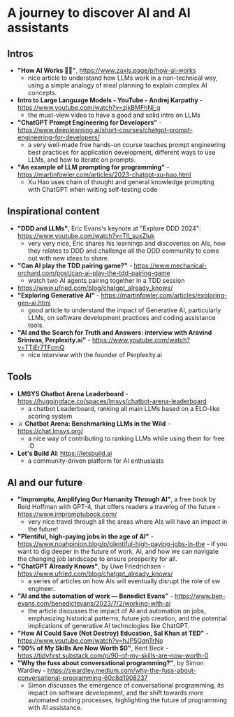 # A journey to discover AI and AI assistants

## Intros
- **"How AI Works 🤖🔎"**, https://www.zaxis.page/p/how-ai-works
	- nice article to understand how LLMs work in a non-technical way, using a simple analogy of meal planning to explain complex AI concepts.
- **Intro to Large Language Models - YouTube - Andrej Karpathy** - https://www.youtube.com/watch?v=zjkBMFhNj_g
	- the must-view video to have a good and solid intro on LLMs
- **"ChatGPT Prompt Engineering for Developers"** - https://www.deeplearning.ai/short-courses/chatgpt-prompt-engineering-for-developers/
	- a very well-made free hands-on course teaches prompt engineering best practices for application development, different ways to use LLMs, and how to iterate on prompts.
- **"An example of LLM prompting for programming"** - https://martinfowler.com/articles/2023-chatgpt-xu-hao.html
	- Xu Hao uses chain of thought and general knowledge prompting with ChatGPT when writing self-testing code

## Inspirational content
- **"DDD and LLMs"**, Eric Evans's keynote at "Explore DDD 2024": https://www.youtube.com/watch?v=Tll_suxZluk
	- very very nice, Eric shares his learnings and discoveries on AIs, how they relates to DDD and challenge all the DDD community to come out with new ideas to share.
- **"Can AI play the TDD pairing game?"** - https://www.mechanical-orchard.com/post/can-ai-play-the-tdd-pairing-game
	- watch two AI agents pairing together in a TDD session
 - https://www.ufried.com/blog/chatgpt_already_knows/
- **"Exploring Generative AI"** - https://martinfowler.com/articles/exploring-gen-ai.html
	- good article to understand the impact of Generative AI, particularly LLMs, on software development practices and coding assistance tools.
- **"AI and the Search for Truth and Answers: interview with Aravind Srinivas, Perplexity.ai"** - https://www.youtube.com/watch?v=TTjEr7TFcmQ
	- nice interview with the founder of Perplexity.ai

## Tools
- **LMSYS Chatbot Arena Leaderboard** - https://huggingface.co/spaces/lmsys/chatbot-arena-leaderboard
	- a chatbot Leaderboard, ranking all main LLMs based on a ELO-like scoring system
- ⚔️ **Chatbot Arena: Benchmarking LLMs in the Wild** - https://chat.lmsys.org/
	- a nice way of contributing to ranking LLMs while using them for free :D
- **Let's Build AI**: https://letsbuild.ai
	- a community-driven platform for AI enthusiasts

## AI and our future
- **"Impromptu, Amplifying Our Humanity Through AI"**, a free book by Reid Hoffman with GPT-4, that offers readers a travelog of the future - https://www.impromptubook.com/
	- very nice travel through all the areas where AIs will have an impact in the future!
- **"Plentiful, high-paying jobs in the age of AI"** - https://www.noahpinion.blog/p/plentiful-high-paying-jobs-in-the
		- if you want to dig deeper in the future of work, AI, and how we can navigate the changing job landscape to ensure prosperity for all.
- **"ChatGPT Already Knows"**, by Uwe Friedrichsen - https://www.ufried.com/blog/chatgpt_already_knows/
	- a series of articles on how AIs will eventually disrupt the role of sw engineer.
- **"AI and the automation of work — Benedict Evans"** - https://www.ben-evans.com/benedictevans/2023/7/2/working-with-ai
	- the article discusses the impact of AI and automation on jobs, emphasizing historical patterns, future job creation, and the potential implications of generative AI technologies like ChatGPT.
- **"How AI Could Save (Not Destroy) Education, Sal Khan at TED"** - https://www.youtube.com/watch?v=hJP5GqnTrNo
- **"90% of My Skills Are Now Worth $0"**, Kent Beck - https://tidyfirst.substack.com/p/90-of-my-skills-are-now-worth-0
- **"Why the fuss about conversational programming?"**, by Simon Wardley - https://swardley.medium.com/why-the-fuss-about-conversational-programming-60c8d1908237
	- Simon discusses the emergence of conversational programming, its impact on software development, and the shift towards more automated coding processes, highlighting the future of programming with AI assistance.
